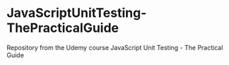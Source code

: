 # JavaScriptUnitTesting-ThePracticalGuide
Repository from the Udemy course JavaScript Unit Testing - The Practical Guide
